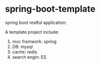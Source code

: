 # spring-boot-template
spring boot restful application:

A template project include:

1. mvc framwork: spring
2. DB: mysql
3. cache: redis
4. search engin: ES

